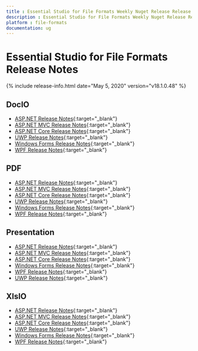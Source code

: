```yaml
---
title : Essential Studio for File Formats Weekly Nuget Release Release Notes  
description : Essential Studio for File Formats Weekly Nuget Release Release Notes  
platform : file-formats
documentation: ug
---
```


# Essential Studio for File Formats  Release Notes  

{% include release-info.html date="May 5, 2020" version="v18.1.0.48" %} 

## DocIO

* [ASP.NET Release Notes](/aspnet/release-notes/v18.1.0.48#docio){:target="_blank"}
* [ASP.NET MVC Release Notes](/aspnetmvc/release-notes/v18.1.0.48#docio){:target="_blank"}
* [ASP.NET Core Release Notes](/aspnet-core/release-notes/v18.1.0.48#docio){:target="_blank"}
* [UWP Release Notes](/uwp/release-notes/v18.1.0.48#docio){:target="_blank"}
* [Windows Forms Release Notes](/windowsforms/release-notes/v18.1.0.48#docio){:target="_blank"}
* [WPF Release Notes](/wpf/release-notes/v18.1.0.48#docio){:target="_blank"}


## PDF

* [ASP.NET Release Notes](/aspnet/release-notes/v18.1.0.48#pdf){:target="_blank"}
* [ASP.NET MVC Release Notes](/aspnetmvc/release-notes/v18.1.0.48#pdf){:target="_blank"}
* [ASP.NET Core Release Notes](/aspnet-core/release-notes/v18.1.0.48#pdf){:target="_blank"}
* [UWP Release Notes](/uwp/release-notes/v18.1.0.48#pdf){:target="_blank"}
* [Windows Forms Release Notes](/windowsforms/release-notes/v18.1.0.48#pdf){:target="_blank"}
* [WPF Release Notes](/wpf/release-notes/v18.1.0.48#pdf){:target="_blank"}


## Presentation

* [ASP.NET Release Notes](/aspnet/release-notes/v18.1.0.48#presentation){:target="_blank"}
* [ASP.NET MVC Release Notes](/aspnetmvc/release-notes/v18.1.0.48#presentation){:target="_blank"}
* [ASP.NET Core Release Notes](/aspnet-core/release-notes/v18.1.0.48#presentation){:target="_blank"}
* [Windows Forms Release Notes](/windowsforms/release-notes/v18.1.0.48#presentation){:target="_blank"}
* [WPF Release Notes](/wpf/release-notes/v18.1.0.48#presentation){:target="_blank"}
* [UWP Release Notes](/uwp/release-notes/v18.1.0.48#presentation){:target="_blank"}


## XlsIO

* [ASP.NET Release Notes](/aspnet/release-notes/v18.1.0.48#xlsio){:target="_blank"}
* [ASP.NET MVC Release Notes](/aspnetmvc/release-notes/v18.1.0.48#xlsio){:target="_blank"}
* [ASP.NET Core Release Notes](/aspnet-core/release-notes/v18.1.0.48#xlsio){:target="_blank"}
* [UWP Release Notes](/uwp/release-notes/v18.1.0.48#xlsio){:target="_blank"}
* [Windows Forms Release Notes](/windowsforms/release-notes/v18.1.0.48#xlsio){:target="_blank"}
* [WPF Release Notes](/wpf/release-notes/v18.1.0.48#xlsio){:target="_blank"}